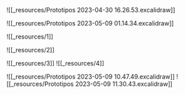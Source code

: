 ![[_resources/Prototipos 2023-04-30 16.26.53.excalidraw]]

![[_resources/Prototipos 2023-05-09 01.14.34.excalidraw]]

![[_resources/1]]

![[_resources/2]]

![[_resources/3]]
![[_resources/4]]

![[_resources/Prototipos 2023-05-09 10.47.49.excalidraw]]
![[_resources/Prototipos 2023-05-09 11.30.43.excalidraw]]